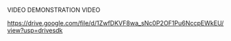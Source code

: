 VIDEO DEMONSTRATION VIDEO

https://drive.google.com/file/d/1ZwfDKVF8wa_sNc0P2OF1Pu6NccpEWkEU/view?usp=drivesdk
